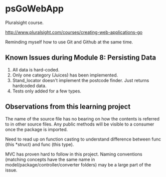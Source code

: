 # psGoWebApp

Pluralsight course.

http://www.pluralsight.com/courses/creating-web-applications-go

Reminding myself how to use Git and Github at the same time.

## Known Issues during Module 8: Persisting Data

 1. All data is hard-coded.
 2. Only one category (Juices) has been implemented.
 3. Stand_locator doesn't implement the postcode finder. Just returns hardcoded data.
 4. Tests only added for a few types.
 
## Observations from this learning project

The name of the source file has no bearing on how the contents is referred to in other source files. Any public methods will be visible to a consumer once the package is imported.

Need to read up on function casting to understand difference between func (this \*struct) and func (this type).

MVC has proven hard to follow in this project. Naming conventions (matching  concepts have the same name in model/package/controller/converter folders) may be a large part of the issue.
 
